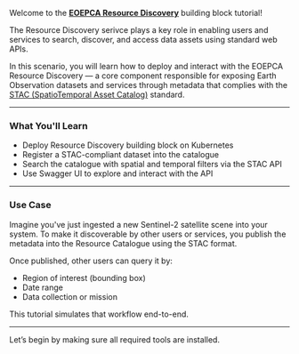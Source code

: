 Welcome to the **[EOEPCA Resource Discovery](https://eoepca.readthedocs.io/projects/resource-discovery/en/latest/)** building block tutorial!

The Resource Discovery serivce plays a key role in enabling users and services to search, discover, and access data assets using standard web APIs.

In this scenario, you will learn how to deploy and interact with the EOEPCA Resource Discovery — a core component responsible for exposing Earth Observation datasets and services through metadata that complies with the [STAC (SpatioTemporal Asset Catalog)](https://stacspec.org/en) standard.

---

### What You'll Learn

- Deploy Resource Discovery building block on Kubernetes
- Register a STAC-compliant dataset into the catalogue
- Search the catalogue with spatial and temporal filters via the STAC API
- Use Swagger UI to explore and interact with the API

---

### Use Case

Imagine you've just ingested a new Sentinel-2 satellite scene into your system. To make it discoverable by other users or services, you publish the metadata into the Resource Catalogue using the STAC format.

Once published, other users can query it by:
- Region of interest (bounding box)
- Date range
- Data collection or mission

This tutorial simulates that workflow end-to-end.

---

Let’s begin by making sure all required tools are installed.
